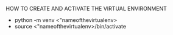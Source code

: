 HOW TO CREATE AND ACTIVATE THE VIRTUAL ENVIRONMENT
- python -m venv <"nameofthevirtualenv>
- source <"nameofthevirtualenv>/bin/activate
